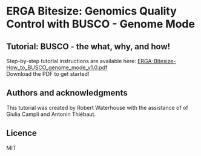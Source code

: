 # ERGA Bitesize: Genomics Quality Control with BUSCO - Genome Mode

## Tutorial: BUSCO - the what, why, and how!

Step-by-step tutorial instructions are available here: [ERGA-Bitesize-How_to_BUSCO_genome_mode_v1.0.pdf](https://github.com/rmwaterhouse/ERGA-Bitesize-BUSCO-genome/blob/main/ERGA-Bitesize-How_to_BUSCO_genome_mode_v1.0.pdf)  
Download the PDF to get started!

## Authors and acknowledgments
This tutorial was created by Robert Waterhouse with the assistance of of Giulia Campli and Antonin Thiébaut.


## Licence
MIT
